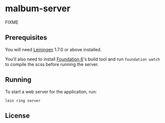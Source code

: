 # malbum-server

FIXME

## Prerequisites

You will need [Leiningen][1] 1.7.0 or above installed.

You'll also need to install [Foundation 6][2]'s build tool and run
`foundation watch` to compile the scss before running the server.

[1]: https://github.com/technomancy/leiningen
[2]: http://foundation.zurb.com/sites/docs/installation.html#command-line-tool.html

## Running

To start a web server for the application, run:

    lein ring server

## License



